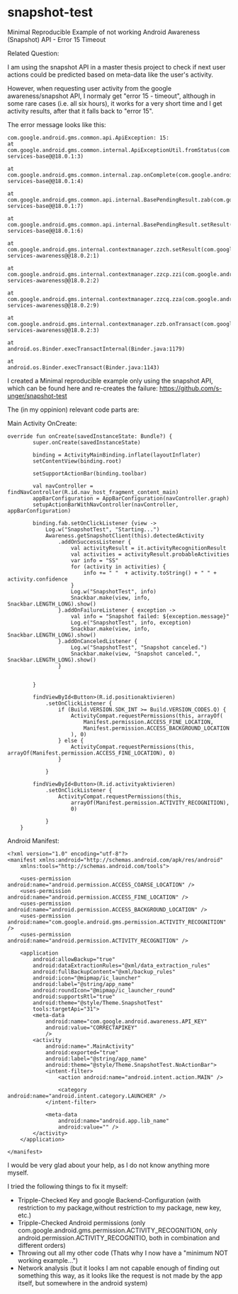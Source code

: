 # snapshot-test
Minimal Reproducible Example of not working Android Awareness (Snapshot) API - Error 15 Timeout

Related Question:

I am using the snapshot API in a master thesis project to check if next user actions could be predicted based on meta-data like the user's activity.

However, when requesting user activity from the google awareness/snapshot API, I normaly get "error 15 - timeout", although in some rare cases (i.e. all six hours), it works for a very short time and I get activity results, after that it falls back to "error 15".

The error message looks like this:

```
com.google.android.gms.common.api.ApiException: 15:
at com.google.android.gms.common.internal.ApiExceptionUtil.fromStatus(com.google.android.gms:play-services-base@@18.0.1:3)
                                                                                                    at
com.google.android.gms.common.internal.zap.onComplete(com.google.android.gms:play-services-base@@18.0.1:4)
                                                                                                    at
com.google.android.gms.common.api.internal.BasePendingResult.zab(com.google.android.gms:play-services-base@@18.0.1:7)
                                                                                                    at
com.google.android.gms.common.api.internal.BasePendingResult.setResult(com.google.android.gms:play-services-base@@18.0.1:6)
                                                                                                    at
com.google.android.gms.internal.contextmanager.zzch.setResult(com.google.android.gms:play-services-awareness@@18.0.2:1)
                                                                                                    at
com.google.android.gms.internal.contextmanager.zzcp.zzi(com.google.android.gms:play-services-awareness@@18.0.2:2)
                                                                                                    at
com.google.android.gms.internal.contextmanager.zzcq.zza(com.google.android.gms:play-services-awareness@@18.0.2:9)
                                                                                                    at
com.google.android.gms.internal.contextmanager.zzb.onTransact(com.google.android.gms:play-services-awareness@@18.0.2:3)
                                                                                                    at
android.os.Binder.execTransactInternal(Binder.java:1179)
                                                                                                    at
android.os.Binder.execTransact(Binder.java:1143)
```

I created a Minimal reproducible example only using the snapshot API, which can be found here and re-creates the failure: https://github.com/s-unger/snapshot-test

The (in my oppinion) relevant code parts are:

Main Activity OnCreate:

```
override fun onCreate(savedInstanceState: Bundle?) {
        super.onCreate(savedInstanceState)

        binding = ActivityMainBinding.inflate(layoutInflater)
        setContentView(binding.root)

        setSupportActionBar(binding.toolbar)

        val navController = findNavController(R.id.nav_host_fragment_content_main)
        appBarConfiguration = AppBarConfiguration(navController.graph)
        setupActionBarWithNavController(navController, appBarConfiguration)

        binding.fab.setOnClickListener {view ->
            Log.w("SnapshotTest", "Starting...")
            Awareness.getSnapshotClient(this).detectedActivity
                .addOnSuccessListener {
                    val activityResult = it.activityRecognitionResult
                    val activities = activityResult.probableActivities
                    var info = "SS"
                    for (activity in activities) {
                        info += " "  + activity.toString() + " " + activity.confidence
                    }
                    Log.w("SnapshotTest", info)
                    Snackbar.make(view, info, Snackbar.LENGTH_LONG).show()
                }.addOnFailureListener { exception ->
                    val info = "Snapshot failed: ${exception.message}"
                    Log.e("SnapshotTest", info, exception)
                    Snackbar.make(view, info, Snackbar.LENGTH_LONG).show()
                }.addOnCanceledListener {
                    Log.w("SnapshotTest", "Snapshot canceled.")
                    Snackbar.make(view, "Snapshot canceled.", Snackbar.LENGTH_LONG).show()
                }


        }

        findViewById<Button>(R.id.positionaktivieren)
            .setOnClickListener {
                if (Build.VERSION.SDK_INT >= Build.VERSION_CODES.Q) {
                    ActivityCompat.requestPermissions(this, arrayOf(
                        Manifest.permission.ACCESS_FINE_LOCATION,
                        Manifest.permission.ACCESS_BACKGROUND_LOCATION
                    ), 0)
                } else {
                    ActivityCompat.requestPermissions(this, arrayOf(Manifest.permission.ACCESS_FINE_LOCATION), 0)
                }

            }

        findViewById<Button>(R.id.activityaktivieren)
            .setOnClickListener {
                ActivityCompat.requestPermissions(this,
                    arrayOf(Manifest.permission.ACTIVITY_RECOGNITION),
                    0)

            }
    }
```

Android Manifest:

```
<?xml version="1.0" encoding="utf-8"?>
<manifest xmlns:android="http://schemas.android.com/apk/res/android"
    xmlns:tools="http://schemas.android.com/tools">

    <uses-permission android:name="android.permission.ACCESS_COARSE_LOCATION" />
    <uses-permission android:name="android.permission.ACCESS_FINE_LOCATION" />
    <uses-permission android:name="android.permission.ACCESS_BACKGROUND_LOCATION" />
    <uses-permission android:name="com.google.android.gms.permission.ACTIVITY_RECOGNITION" />
    <uses-permission android:name="android.permission.ACTIVITY_RECOGNITION" />

    <application
        android:allowBackup="true"
        android:dataExtractionRules="@xml/data_extraction_rules"
        android:fullBackupContent="@xml/backup_rules"
        android:icon="@mipmap/ic_launcher"
        android:label="@string/app_name"
        android:roundIcon="@mipmap/ic_launcher_round"
        android:supportsRtl="true"
        android:theme="@style/Theme.SnapshotTest"
        tools:targetApi="31">
        <meta-data
            android:name="com.google.android.awareness.API_KEY"
            android:value="CORRECTAPIKEY"
            />
        <activity
            android:name=".MainActivity"
            android:exported="true"
            android:label="@string/app_name"
            android:theme="@style/Theme.SnapshotTest.NoActionBar">
            <intent-filter>
                <action android:name="android.intent.action.MAIN" />

                <category android:name="android.intent.category.LAUNCHER" />
            </intent-filter>

            <meta-data
                android:name="android.app.lib_name"
                android:value="" />
        </activity>
    </application>

</manifest>
```
I would be very glad about your help, as I do not know anything more myself.

I tried the following things to fix it myself:

- Tripple-Checked Key and google Backend-Configuration (with restriction to my package,without restriction to my package, new key, etc.)
- Tripple-Checked Android permissions (only com.google.android.gms.permission.ACTIVITY_RECOGNITION, only android.permission.ACTIVITY_RECOGNITIO, both in combination and different orders)
- Throwing out all my other code (Thats why I now have a "minimum NOT working example...")
- Network analysis (but it looks I am not capable enough of finding out something this way, as it looks like the request is not made by the app itself, but somewhere in the android system)
